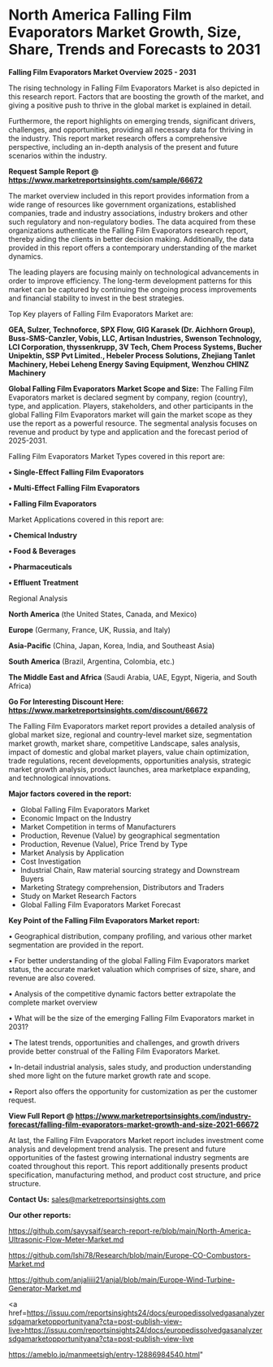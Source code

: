 # North America Falling Film Evaporators Market Growth, Size, Share, Trends and Forecasts to 2031

<Strong> Falling Film Evaporators Market Overview 2025 - 2031</strong>

The rising technology in Falling Film Evaporators Market is also depicted in this research report. Factors that are boosting the growth of the market, and giving a positive push to thrive in the global market is explained in detail.

Furthermore, the report highlights on emerging trends, significant drivers, challenges, and opportunities, providing all necessary data for thriving in the industry. This report market research offers a comprehensive perspective, including an in-depth analysis of the present and future scenarios within the industry.

<strong>Request Sample Report @ <a href=https://www.marketreportsinsights.com/sample/66672>https://www.marketreportsinsights.com/sample/66672</a></strong>

The market overview included in this report provides information from a wide range of resources like government organizations, established companies, trade and industry associations, industry brokers and other such regulatory and non-regulatory bodies. The data acquired from these organizations authenticate the Falling Film Evaporators research report, thereby aiding the clients in better decision making. Additionally, the data provided in this report offers a contemporary understanding of the market dynamics.

The leading players are focusing mainly on technological advancements in order to improve efficiency. The long-term development patterns for this market can be captured by continuing the ongoing process improvements and financial stability to invest in the best strategies.

Top Key players of Falling Film Evaporators Market are:

<strong>GEA, Sulzer, Technoforce, SPX Flow, GIG Karasek (Dr. Aichhorn Group), Buss-SMS-Canzler, Vobis, LLC, Artisan Industries, Swenson Technology, LCI Corporation, thyssenkrupp, 3V Tech, Chem Process Systems, Bucher Unipektin, SSP Pvt Limited., Hebeler Process Solutions, Zhejiang Tanlet Machinery, Hebei Leheng Energy Saving Equipment, Wenzhou CHINZ Machinery</strong>

<strong><b>Global Falling Film Evaporators Market Scope and Size:</b></strong>
The Falling Film Evaporators market is declared segment by company, region (country), type, and application. Players, stakeholders, and other participants in the global Falling Film Evaporators market will gain the market scope as they use the report as a powerful resource. The segmental analysis focuses on revenue and product by type and application and the forecast period of 2025-2031.

Falling Film Evaporators Market Types covered in this report are:

<strong>• Single-Effect Falling Film Evaporators

• Multi-Effect Falling Film Evaporators

• Falling Film Evaporators</strong>

Market Applications covered in this report are:

<strong>• Chemical Industry

• Food & Beverages

• Pharmaceuticals

• Effluent Treatment</strong> 

Regional Analysis

<strong>North America</strong> (the United States, Canada, and Mexico)

<strong>Europe</strong> (Germany, France, UK, Russia, and Italy)

<strong>Asia-Pacific</strong> (China, Japan, Korea, India, and Southeast Asia)

<strong>South America</strong> (Brazil, Argentina, Colombia, etc.)

<strong>The Middle East and Africa</strong> (Saudi Arabia, UAE, Egypt, Nigeria, and South Africa)

<strong>Go For Interesting Discount Here: <a href=https://www.marketreportsinsights.com/discount/66672>https://www.marketreportsinsights.com/discount/66672</a></strong>

The Falling Film Evaporators market report provides a detailed analysis of global market size, regional and country-level market size, segmentation market growth, market share, competitive Landscape, sales analysis, impact of domestic and global market players, value chain optimization, trade regulations, recent developments, opportunities analysis, strategic market growth analysis, product launches, area marketplace expanding, and technological innovations.

<strong><b>Major factors covered in the report:</b></strong>
<ul>
  <li>Global Falling Film Evaporators Market </li>
  <li>Economic Impact on the Industry</li>
  <li>Market Competition in terms of Manufacturers</li>
  <li>Production, Revenue (Value) by geographical segmentation</li>
  <li>Production, Revenue (Value), Price Trend by Type</li>
  <li>Market Analysis by Application</li>
  <li>Cost Investigation</li>
  <li>Industrial Chain, Raw material sourcing strategy and Downstream Buyers</li>
  <li>Marketing Strategy comprehension, Distributors and Traders</li>
  <li>Study on Market Research Factors</li>
  <li>Global Falling Film Evaporators Market Forecast</li>
</ul>

<strong><b>Key Point of the Falling Film Evaporators Market report:</b></strong>

• Geographical distribution, company profiling, and various other market segmentation are provided in the report.

• For better understanding of the global Falling Film Evaporators market status, the accurate market valuation which comprises of size, share, and revenue are also covered.

• Analysis of the competitive dynamic factors better extrapolate the complete market overview

• What will be the size of the emerging Falling Film Evaporators market in 2031?

• The latest trends, opportunities and challenges, and growth drivers provide better construal of the Falling Film Evaporators Market.

• In-detail industrial analysis, sales study, and production understanding shed more light on the future market growth rate and scope.

• Report also offers the opportunity for customization as per the customer request.

<strong><b>View Full Report @ <a href=https://www.marketreportsinsights.com/industry-forecast/falling-film-evaporators-market-growth-and-size-2021-66672>https://www.marketreportsinsights.com/industry-forecast/falling-film-evaporators-market-growth-and-size-2021-66672</a></b></strong>


At last, the Falling Film Evaporators Market report includes investment come analysis and development trend analysis. The present and future opportunities of the fastest growing international industry segments are coated throughout this report. This report additionally presents product specification, manufacturing method, and product cost structure, and price structure.

<strong>Contact Us:</strong>
sales@marketreportsinsights.com

<strong>Our other reports:</strong>

<a href=https://github.com/sayysaif/search-report-re/blob/main/North-America-Ultrasonic-Flow-Meter-Market.md>https://github.com/sayysaif/search-report-re/blob/main/North-America-Ultrasonic-Flow-Meter-Market.md</a>

<a href=https://github.com/Ishi78/Research/blob/main/Europe-CO-Combustors-Market.md>https://github.com/Ishi78/Research/blob/main/Europe-CO-Combustors-Market.md</a>

<a href=https://github.com/anjaliiii21/anjal/blob/main/Europe-Wind-Turbine-Generator-Market.md>https://github.com/anjaliiii21/anjal/blob/main/Europe-Wind-Turbine-Generator-Market.md</a>

<a href=https://issuu.com/reportsinsights24/docs/europedissolvedgasanalyzersdgamarketopportunityana?cta=post-publish-view-live>https://issuu.com/reportsinsights24/docs/europedissolvedgasanalyzersdgamarketopportunityana?cta=post-publish-view-live</a>

<a href=https://ameblo.jp/manmeetsigh/entry-12886984540.html>https://ameblo.jp/manmeetsigh/entry-12886984540.html</a>"
